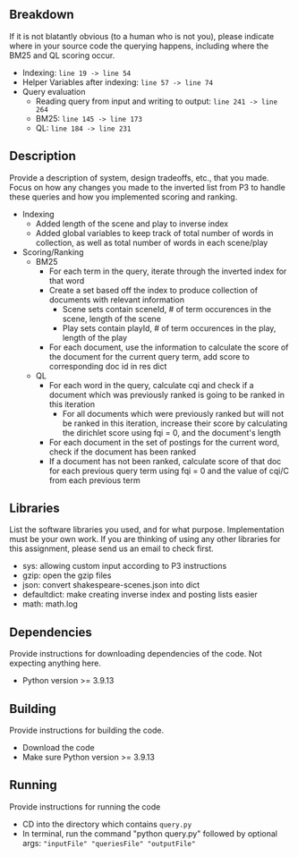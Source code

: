 ## Breakdown
If it is not blatantly obvious (to a human who is not you), please indicate where in your source code the querying happens, including where the BM25 and QL scoring occur.
- Indexing: ```line 19 -> line 54```
- Helper Variables after indexing: ```line 57 -> line 74```
- Query evaluation
  - Reading query from input and writing to output: ```line 241 -> line 264```
  - BM25: ```line 145 -> line 173```
  - QL: ```line 184 -> line 231```

## Description 
Provide a description of system, design tradeoffs, etc., that you made. Focus on how any changes you made to the inverted list from P3 to handle these queries and how you implemented scoring and ranking.
- Indexing
  - Added length of the scene and play to inverse index
  - Added global variables to keep track of total number of words in collection, as well as total number of words in each scene/play
- Scoring/Ranking
  - BM25
    - For each term in the query, iterate through the inverted index for that word
    - Create a set based off the index to produce collection of documents with relevant information
      - Scene sets contain sceneId, # of term occurences in the scene, length of the scene
      - Play sets contain playId, # of term occurences in the play, length of the play
    - For each document, use the information to calculate the score of the document for the current query term, add score to corresponding doc id in res dict
  - QL
    - For each word in the query, calculate cqi and check if a document which was previously ranked is going to be ranked in this iteration
      - For all documents which were previously ranked but will not be ranked in this iteration, increase their score by calculating the dirichlet score using fqi = 0, and the document's length
    - For each document in the set of postings for the current word, check if the document has been ranked
    - If a document has not been ranked, calculate score of that doc for each previous query term using fqi = 0 and the value of cqi/C from  each previous term

## Libraries 
List the software libraries you used, and for what purpose. Implementation must be your own work. If you are thinking of using any other libraries for this assignment, please send us an email to check first.
- sys: allowing custom input according to P3 instructions
- gzip: open the gzip files
- json: convert shakespeare-scenes.json into dict
- defaultdict: make creating inverse index and posting lists easier
- math: math.log

## Dependencies
Provide instructions for downloading dependencies of the code. Not expecting anything here.
- Python version >= 3.9.13

## Building 
Provide instructions for building the code.
- Download the code
- Make sure Python version >= 3.9.13

## Running
Provide instructions for running the code
- CD into the directory which contains ```query.py```
- In terminal, run the command "python query.py" followed by optional args: ```"inputFile" "queriesFile" "outputFile"```
